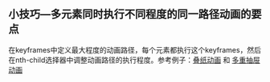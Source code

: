 ## 小技巧—多元素同时执行不同程度的同一路径动画的要点

在keyframes中定义最大程度的动画路径，每个元素都执行这个keyframes，然后在nth-child选择器中调整动画路径的执行程度。参考例子：[叠纸动画](https://github.com/wenguang/startup/blob/master/%E5%89%8D%E7%AB%AF/%E7%89%B9%E6%95%88%E9%9B%86/%E5%8F%A0%E7%BA%B8%E5%8A%A8%E7%94%BB.html) 和 [多重抽屉动画](https://github.com/wenguang/startup/blob/master/%E5%89%8D%E7%AB%AF/%E7%89%B9%E6%95%88%E9%9B%86/%E5%8F%A0%E7%BA%B8%E5%8A%A8%E7%94%BB.html) 